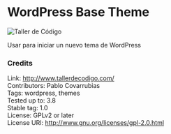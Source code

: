WordPress Base Theme
=============
![Taller de Código](http://tallerdecodigo.com/wp-content/themes/tallerdecodigo//images/tdc.png)

Usar para iniciar un nuevo tema de WordPress

### Credits

Link: http://www.tallerdecodigo.com/<br />
Contributors: Pablo Covarrubias<br />
Tags: wordpress, themes<br />
Tested up to: 3.8<br />
Stable tag: 1.0<br />
License: GPLv2 or later<br />
License URI: http://www.gnu.org/licenses/gpl-2.0.html<br />
